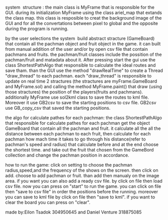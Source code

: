 system  structure : 
the main class is MyFrame that is responsible for the GUI. 
during its initialization MyFrame using the class ariel_map that extands the class map. this class is resposible to creat the background image of the GUI and for all the convertations between pixel to global and the opposite during the program is running.

by the user selections the system  build abstract stracture (GameBoard) that contain all the pachman object and fruit object in the game. it can built from manual addition of the user and/or by open csv file that contain pachmans and fruits.
the pachman/fruit classes include the possition of the pachman/fruit and matadata about it.
After pressing start the gui use the class ShortestPathAlgo that responsible to calculate the ideal routes and save tham. than the GUI use the method "drawRealTime" to create a Thread "draw_thread" to each pachman. each "draw_thread" is responsible to update on real time 2 stractures (the stractures are myFrame.GameBoard and MyFrame.sol) and calling the method MyFrame.paint() that draw (using those stractures) the position of the players(fruits and pachmans). 
additionally MyFrame use sol2kml class to save the routes to kml file. 
Moreover it use GB2csv to save the starting positions to csv file. GB2csv use GB_copy_csv that saved the starting positions.

the algo for calculate pathes for each pachman:
the class ShortestPathAlgo that responsible for calculate pathes for each pachman get the object GameBoard that contain all the pachman and fruit. it calculate all the all the distance between each pachman to each fruit, then calculate for each pachman how mach time it takes to go through his distance(refer to pachman's speed and radius) that calculate before and at the end choose the shortest time. and take out the fruit that chosen from the GameBord collection and change the pachman position in accordance.

how to run the game:
click on setting to choose the pachman radius,speed,and the frequency of the shows on the screen.
then click on add. choose to add pachman or fruit. than add then manualy on the image area.
if you want you can also add a ready csv file. by click on file then load csv file.
now you can press on "start" to run the game.
you can click on file then "save to csv file" in order the positions before the running.
moreover you can save to kml file by click on file then "save to kml".
if you want to clear the board you can press on "clear".

made by:Eilon Tsadok 304950645 and Daniel Venture 318875085 
